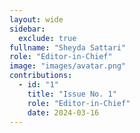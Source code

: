 ```yaml
---
layout: wide
sidebar:
  exclude: true
fullname: "Sheyda Sattari"
role: "Editor-in-Chief"
image: "images/avatar.png"
contributions:
  - id: "1"
    title: "Issue No. 1"
    role: "Editor-in-Chief"
    date: 2024-03-16
---
```

